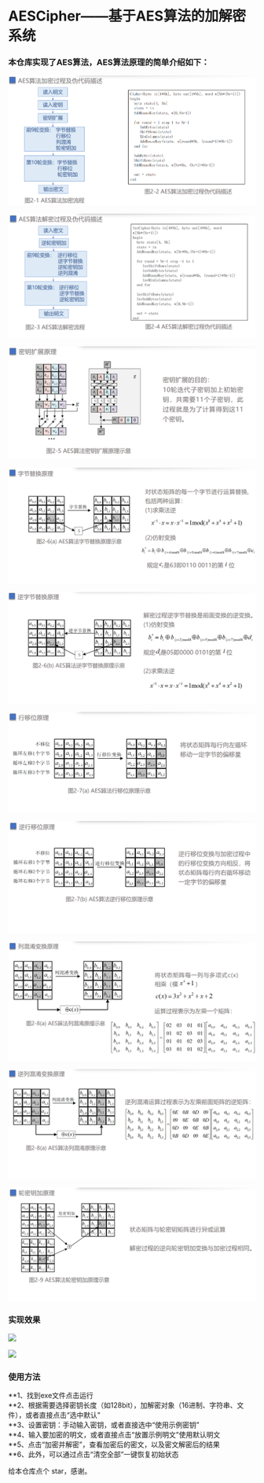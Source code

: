 # AESCipher——基于AES算法的加解密系统

### 本仓库实现了AES算法，AES算法原理的简单介绍如下：
<p align='center'>
<img src="https://raw.githubusercontent.com/vampir000e/AESCipher/master/README_md_files/image.png"/>
</p>
<img src="https://raw.githubusercontent.com/vampir000e/AESCipher/master/README_md_files/image (2).png"/>
</p>
<img src="https://raw.githubusercontent.com/vampir000e/AESCipher/master/README_md_files/image (3).png"/>
</p>
<img src="https://raw.githubusercontent.com/vampir000e/AESCipher/master/README_md_files/image (4).png"/>
</p>
<img src="https://raw.githubusercontent.com/vampir000e/AESCipher/master/README_md_files/image (5).png"/>
</p>
<img src="https://raw.githubusercontent.com/vampir000e/AESCipher/master/README_md_files/image (6).png"/>
</p>
<img src="https://raw.githubusercontent.com/vampir000e/AESCipher/master/README_md_files/image (7).png"/>
</p>
<img src="https://raw.githubusercontent.com/vampir000e/AESCipher/master/README_md_files/image (8).png"/>
</p>
<img src="https://raw.githubusercontent.com/vampir000e/AESCipher/master/README_md_files/image (9).png"/>
</p>
<img src="https://raw.githubusercontent.com/vampir000e/AESCipher/master/README_md_files/image (11).png"/>
</p>

### 实现效果
<img src="https://raw.githubusercontent.com/vampir000e/AESCipher/master/README_md_files/image 01.png"/>
</p>
<img src="https://raw.githubusercontent.com/vampir000e/AESCipher/master/README_md_files/image 02.png"/>
</p>

### 使用方法

**1、找到exe文件点击运行  
**2、根据需要选择密钥长度（如128bit），加解密对象（16进制、字符串、文件），或者直接点击“选中默认"  
**3、设置密钥：手动输入密钥，或者直接选中“使用示例密钥”  
**4、输入要加密的明文，或者直接点击“放置示例明文”使用默认明文  
**5、点击“加密并解密”，查看加密后的密文，以及密文解密后的结果  
**6、此外，可以通过点击“清空全部”一键恢复初始状态  

给本仓库点个 star，感谢。
